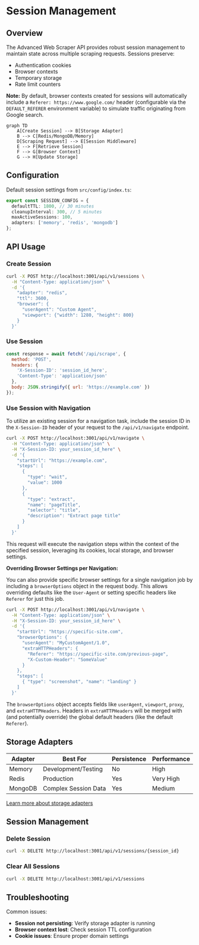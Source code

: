 # Session Management

## Overview
The Advanced Web Scraper API provides robust session management to maintain state across multiple scraping requests. Sessions preserve:
- Authentication cookies
- Browser contexts
- Temporary storage
- Rate limit counters

**Note:** By default, browser contexts created for sessions will automatically include a `Referer: https://www.google.com/` header (configurable via the `DEFAULT_REFERER` environment variable) to simulate traffic originating from Google search.

```mermaid
graph TD
    A[Create Session] --> B[Storage Adapter]
    B --> C[Redis/MongoDB/Memory]
    D[Scraping Request] --> E[Session Middleware]
    E --> F[Retrieve Session]
    F --> G[Browser Context]
    G --> H[Update Storage]
```

## Configuration
Default session settings from `src/config/index.ts`:
```typescript
export const SESSION_CONFIG = {
  defaultTTL: 1800, // 30 minutes
  cleanupInterval: 300, // 5 minutes
  maxActiveSessions: 100,
  adapters: ['memory', 'redis', 'mongodb']
};
```

## API Usage

### Create Session
```bash
curl -X POST http://localhost:3001/api/v1/sessions \
  -H "Content-Type: application/json" \
  -d '{
    "adapter": "redis",
    "ttl": 3600,
    "browser": {
      "userAgent": "Custom Agent",
      "viewport": {"width": 1280, "height": 800}
    }
  }'
```

### Use Session
```javascript
const response = await fetch('/api/scrape', {
  method: 'POST',
  headers: {
    'X-Session-ID': 'session_id_here',
    'Content-Type': 'application/json'
  },
  body: JSON.stringify({ url: 'https://example.com' })
});
```

### Use Session with Navigation
To utilize an existing session for a navigation task, include the session ID in the `X-Session-ID` header of your request to the `/api/v1/navigate` endpoint.

```bash
curl -X POST http://localhost:3001/api/v1/navigate \
  -H "Content-Type: application/json" \
  -H "X-Session-ID: your_session_id_here" \
  -d '{
    "startUrl": "https://example.com",
    "steps": [
      {
        "type": "wait",
        "value": 1000
      },
      {
        "type": "extract",
        "name": "pageTitle",
        "selector": "title",
        "description": "Extract page title"
      }
    ]
  }'
```

This request will execute the navigation steps within the context of the specified session, leveraging its cookies, local storage, and browser settings.

**Overriding Browser Settings per Navigation:**

You can also provide specific browser settings for a single navigation job by including a `browserOptions` object in the request body. This allows overriding defaults like the `User-Agent` or setting specific headers like `Referer` for just this job.

```bash
curl -X POST http://localhost:3001/api/v1/navigate \
  -H "Content-Type: application/json" \
  -H "X-Session-ID: your_session_id_here" \
  -d '{
    "startUrl": "https://specific-site.com",
    "browserOptions": {
      "userAgent": "MyCustomAgent/1.0",
      "extraHTTPHeaders": {
        "Referer": "https://specific-site.com/previous-page",
        "X-Custom-Header": "SomeValue"
      }
    },
    "steps": [
      { "type": "screenshot", "name": "landing" }
    ]
  }'
```

The `browserOptions` object accepts fields like `userAgent`, `viewport`, `proxy`, and `extraHTTPHeaders`. Headers in `extraHTTPHeaders` will be merged with (and potentially override) the global default headers (like the default `Referer`).

## Storage Adapters

| Adapter   | Best For              | Persistence | Performance |
|-----------|-----------------------|-------------|-------------|
| Memory    | Development/Testing   | No          | High        |
| Redis     | Production            | Yes         | Very High   |
| MongoDB   | Complex Session Data  | Yes         | Medium      |

[Learn more about storage adapters](./storage-adapters.md)

## Session Management

### Delete Session
```bash
curl -X DELETE http://localhost:3001/api/v1/sessions/{session_id}
```

### Clear All Sessions
```bash
curl -X DELETE http://localhost:3001/api/v1/sessions
```

## Troubleshooting
Common issues:
- **Session not persisting**: Verify storage adapter is running
- **Browser context lost**: Check session TTL configuration
- **Cookie issues**: Ensure proper domain settings
